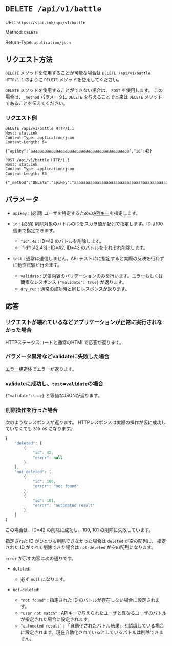 `DELETE /api/v1/battle`
====================

URL: `https://stat.ink/api/v1/battle`

Method: `DELETE`

Return-Type: `application/json`


リクエスト方法
--------------

`DELETE` メソッドを使用することが可能な場合は `DELETE /api/v1/battle HTTP/1.1` のように `DELETE` メソッドを使用してください。

`DELETE` メソッドを使用することができない場合は、 `POST` を使用します。
この場合は、`_method` パラメータに `DELETE` を与えることで本来は `DELETE` メソッドであることを伝えてください。

### リクエスト例 ###

```
DELETE /api/v1/battle HTTP/1.1
Host: stat.ink
Content-Type: application/json
Content-Length: 64

{"apikey":"aaaaaaaaaaaaaaaaaaaaaaaaaaaaaaaaaaaaaaaaaaa","id":42}
```

```
POST /api/v1/battle HTTP/1.1
Host: stat.ink
Content-Type: application/json
Content-Length: 83

{"_method":"DELETE","apikey":"aaaaaaaaaaaaaaaaaaaaaaaaaaaaaaaaaaaaaaaaaaa","id":42}
```


パラメータ
----------

* `apikey` : (必須) ユーザを特定するための[APIキー](structure/apikey.md)を指定します。

* `id` : (必須) 削除対象のバトルのIDをスカラ値か配列で指定します。IDは100個まで指定できます。
    - `"id":42` : ID=42 のバトルを削除します。
    - `"id":[42,43] : ID=42, ID=43 のバトルをそれぞれ削除します。

* `test` : 通常は送信しません。API テスト時に指定すると実際の反映を行わずに動作試験が行えます。
    - `validate` : 送信内容のバリデーションのみを行います。エラーもしくは簡素なレスポンス `{"validate": true}` が返ります。
    - `dry_run` : 通常の成功時と同じレスポンスが返ります。


応答
----

### リクエストが壊れているなどアプリケーションが正常に実行されなかった場合 ###

HTTPステータスコードと通常のHTMLで応答が返ります。


### パラメータ異常などvalidateに失敗した場合 ###

[エラー構造体](structure/error.md)でエラーが返ります。

### validateに成功し、`test`=`validate`の場合 ###

`{"validate":true}` と等価なJSONが返ります。

### 削除操作を行った場合 ###

次のようなレスポンスが返ります。
HTTPレスポンスは実際の操作が仮に成功していなくても `200 OK` になります。

```js
{
    "deleted": [
        {
            "id": 42,
            "error": null
        }
    ],
    "not-deleted": [
        {
            "id": 100,
            "error": "not found"
        },
        {
            "id": 101,
            "error": "automated result"
        }
    ]
}
```

この場合は、ID=42 の削除に成功し、100, 101 の削除に失敗しています。

指定された ID がひとつも削除できなかった場合は `deleted` が空の配列に、
指定された ID がすべて削除できた場合は `not-deleted` が空の配列になります。

`error` が示す内容は次の通りです。

* `deleted`:
    - 必ず `null` になります。

* `not-deleted`:
    - `"not found"` : 指定された ID のバトルが存在しない場合に設定されます。
    - `"user not match"` : APIキーで与えられたユーザと異なるユーザのバトルが指定された場合に設定されます。
    - `"automated result"` : 「自動化されたバトル結果」と認識している場合に設定されます。現在自動化されているとしているバトルは削除できません。
